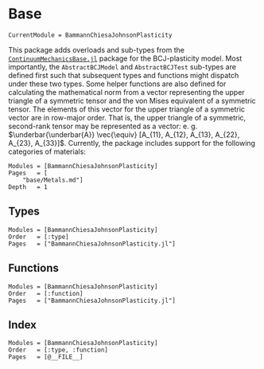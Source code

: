 # Base

```@meta
CurrentModule = BammannChiesaJohnsonPlasticity
```

This package adds overloads and sub-types from the [`ContinuumMechanicsBase.jl`](https://github.com/TRACER-LULab/ContinuumMechanicsBase.jl.git) package for the BCJ-plasticity model.
Most importantly, the `AbstractBCJModel` and `AbstractBCJTest` sub-types are defined first such that subsequent types and functions might dispatch under these two types.
Some helper functions are also defined for calculating the mathematical norm from a vector representing the upper triangle of a symmetric tensor and the von Mises equivalent of a symmetric tensor.
The elements of this vector for the upper triangle of a symmetric vector are in row-major order.
That is, the upper triangle of a symmetric, second-rank tensor may be represented as a vector: e. g. $\underbar{\underbar{A}} \vec{\equiv} [A_{11}, A_{12}, A_{13}, A_{22}, A_{23}, A_{33}]$.
Currently, the package includes support for the following categories of materials:

```@contents
Modules = [BammannChiesaJohnsonPlasticity]
Pages   = [
    "base/Metals.md"]
Depth   = 1
```

## Types
```@autodocs
Modules = [BammannChiesaJohnsonPlasticity]
Order   = [:type]
Pages   = ["BammannChiesaJohnsonPlasticity.jl"]
```

## Functions
```@autodocs
Modules = [BammannChiesaJohnsonPlasticity]
Order   = [:function]
Pages   = ["BammannChiesaJohnsonPlasticity.jl"]
```

## Index
```@index
Modules = [BammannChiesaJohnsonPlasticity]
Order   = [:type, :function]
Pages   = [@__FILE__]
```
